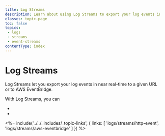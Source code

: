 ```yaml
---
title: Log Streams
description: Learn about using Log Streams to export your log events in near real-time.
classes: topic-page
toc: false
topics:
 - logs
 - streams
 - event-streams
contentType: index
---
```


# Log Streams

Log Streams let you export your log events in near real-time to a given URL or to AWS EventBridge.

With Log Streams, you can <TODO>

* <TODO>
* <TODO>

<%= include('../../_includes/_topic-links', { links: [
  'logs/streams/http-event',
  'logs/streams/aws-eventbridge'
] }) %>
